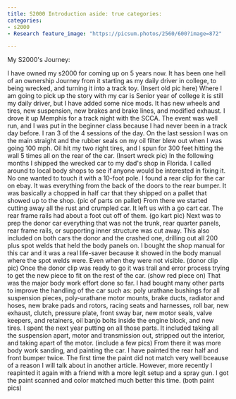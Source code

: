 ```yaml
---
title: S2000 Introduction aside: true categories:
categories:
- s2000
- Research feature_image: "https://picsum.photos/2560/600?image=872"

---
```


My S2000's Journey:
<!-- this part ^^ is how much shows in the description of the post by using a parachgraph format it autmoatically pics how much to show -->
<!-- more -->

I have owned my s2000 for coming up on 5 years now. It has been one hell of an ownership Journey from it starting
as my daily driver in college, to being wrecked, and turning it into a track toy. (Insert old pic here)
Where I am going to pick up the story with my car is Senior year of college it is still my daily driver,
but I have added some nice mods. It has new wheels and tires, new suspension, new brakes and brake lines, and
modified exhaust. I drove it up Memphis for a track night with the SCCA. The event was well run, and
I was put in the beginner class because I had never been in a track day before. I ran 3 of the 4 sessions of the day.
On the last session I was on the main straight and the rubber seals on my oil filter blew out when I was going 100 mph. 
Oil hit my two right tires, and I spun for 300 feet hitting the wall 5 times all on the rear of the car. (Insert wreck pic)
In the following months I shipped the wrecked car to my dad's shop in Florida. I called around to local body shops to see
if anyone would be interested in fixing it. No one wanted to touch it with a 10-foot pole. I found a rear clip for the car
on ebay. It was everything from the back of the doors to the rear bumper. It was basically a chopped in half car that they
shipped on a pallet that showed up to the shop. (pic of parts on pallet) From there we started cutting away all the rust
and crumpled car. It left us with a go cart car. The rear frame rails had about a foot cut off of them. (go kart pic)
Next was to prep the donor car everything that was not the trunk, rear quarter panels, rear frame rails, or supporting 
inner structure was cut away. This also included on both cars the donor and the crashed one, drilling out all 200 plus spot 
welds that held the body panels on. I bought the shop manual for this car and it was a real life-saver because it showed
in the body manual where the spot welds were. Even when they were not visible. (donor clip pic) Once the donor clip was 
ready to go it was trail and error process trying to get the new piece to fit on the rest of the car. (show red piece on)
That was the major body work effort done so far. I had bought many other parts to improve the handling of the car such as:
poly urathane bushings for all suspension pieces, poly-urathane motor mounts, brake ducts, radiator and hoses, new brake pads and rotors, racing
seats and harnesses, roll bar, new exhaust, clutch, pressure plate, front sway bar, new motor seals, valve keepers, and retainers,
oil banjo bolts inside the engine block, and new tires. I spent the next year putting on all those parts. It included taking 
all the suspension apart, motor and transmission out, stripped out the interior, and taking apart of the motor. (include a few pics)
From there it was more body work sanding, and painting the car. I have painted the rear half and front bumper twice. The first
time the paint did not match very well bceause of a reason I will talk about in another article. However, more recently I
reapinted it again with a friend with a more legit setup and a spray gun. I got the paint scanned and color matched much better 
this time. (both paint pics)

